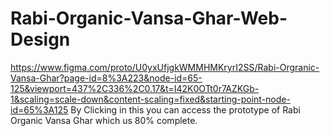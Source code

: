 # Rabi-Organic-Vansa-Ghar-Web-Design
https://www.figma.com/proto/U0yxUfjgkWMMHMKryrI2SS/Rabi-Orgranic-Vansa-Ghar?page-id=8%3A223&node-id=65-125&viewport=437%2C336%2C0.17&t=I42K0OTt0r7AZKGb-1&scaling=scale-down&content-scaling=fixed&starting-point-node-id=65%3A125
By Clicking in this you can access the prototype of Rabi Organic Vansa Ghar which us 80% complete.

